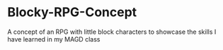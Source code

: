 # Blocky-RPG-Concept
A concept of an RPG with little block characters to showcase the skills I have learned in my MAGD class
